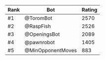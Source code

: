 Rank|Bot|Rating
---|---|---
#1|@ToromBot|2570
#2|@RaspFish|2526
#3|@OpeningsBot|2089
#4|@pawnrobot|1405
#5|@MinOpponentMoves|883
